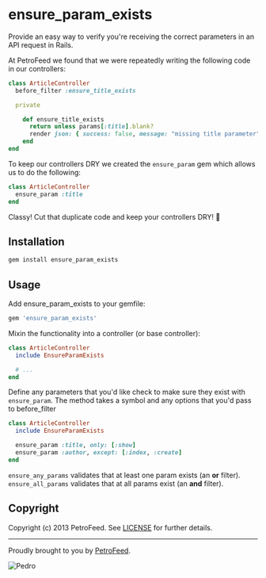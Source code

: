 # ensure_param_exists

Provide an easy way to verify you're receiving the correct parameters in an API request in Rails.

At PetroFeed we found that we were repeatedly writing the following code in our controllers:

```ruby
class ArticleController
  before_filter :ensure_title_exists

  private

    def ensure_title_exists
      return unless params[:title].blank?
      render json: { success: false, message: "missing title parameter" }, status: 422
    end
end
```

To keep our controllers DRY we created the `ensure_param` gem which allows us to do the following:


```ruby
class ArticleController
  ensure_param :title
end
```

Classy! Cut that duplicate code and keep your controllers DRY! :hocho:

Installation
----

```ruby
gem install ensure_param_exists
```

Usage
----

Add ensure_param_exists to your gemfile:

```ruby
gem 'ensure_param_exists'
```

Mixin the functionality into a controller (or base controller):

```ruby
class ArticleController
  include EnsureParamExists

  # ...
end
```

Define any parameters that you'd like check to make sure they exist with `ensure_param`. The method takes a symbol and any options that you'd pass to before_filter

```ruby
class ArticleController
  include EnsureParamExists

  ensure_param :title, only: [:show]
  ensure_param :author, except: [:index, :create]
end
```

`ensure_any_params` validates that at least one param exists (an **or** filter).
`ensure_all_params` validates that at all params exist (an **and** filter).

## Copyright

Copyright (c) 2013 PetroFeed. See [LICENSE](https://github.com/PetroFeed/ensure_param_exists/blob/master/LICENSE) for further details.

---

Proudly brought to you by [PetroFeed](http://PetroFeed.com).

![Pedro](https://www.petrofeed.com/img/company/pedro.png)
